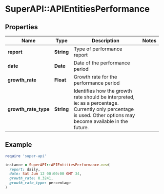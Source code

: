 # SuperAPI::APIEntitiesPerformance

## Properties

| Name | Type | Description | Notes |
| ---- | ---- | ----------- | ----- |
| **report** | **String** | Type of performance report |  |
| **date** | **Date** | Date of the performance period |  |
| **growth_rate** | **Float** | Growth rate for the performance period |  |
| **growth_rate_type** | **String** | Identifies how the growth rate should be interpreted, ie: as a percentage.  Currently only percentage is used.  Other options may become available in the future. |  |

## Example

```ruby
require 'super-api'

instance = SuperAPI::APIEntitiesPerformance.new(
  report: daily,
  date: Sat Jun 12 00:00:00 GMT 34,
  growth_rate: 0.3241,
  growth_rate_type: percentage
)
```

